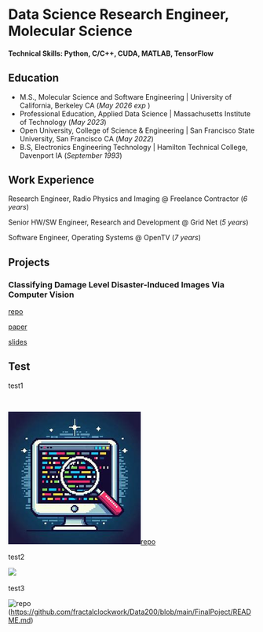 # Data Science Research Engineer, Molecular Science

#### Technical Skills: Python, C/C++, CUDA, MATLAB, TensorFlow

## Education
- M.S., Molecular Science and Software Engineering  | University of California, Berkeley CA (_May 2026 exp_ )
- Professional Education, Applied Data Science      | Massachusetts Institute of Technology (_May 2023_)
- Open University, College of Science & Engineering | San Francisco State University, San Francisco CA (_May 2022_)
- B.S, Electronics Engineering Technology           | Hamilton Technical College, Davenport IA (_September 1993_)

## Work Experience

Research Engineer, Radio Physics and Imaging @ Freelance Contractor (_6 years_)

Senior HW/SW Engineer, Research and Development @ Grid Net (_5 years_)

Software Engineer, Operating Systems @ OpenTV (_7 years_)

## Projects

### Classifying Damage Level Disaster-Induced Images Via Computer Vision

[repo](https://github.com/fractalclockwork/Data200/blob/main/FinalPoject/README.md)

[paper](https://fractalclockwork.github.io/Data200/FinalPoject/narrative/Final_Project_Report.pdf)

[slides](https://fractalclockwork.github.io/Data200/FinalPoject/narrative/Final_Project_Presentation.pdf)

## Test

test1 

<a href="assests/img/code.jpg" class="image fit"><img src="assests/img/code.jpg" alt=""></a>

![foo](./assets/img/code.jpeg)[repo](https://github.com/fractalclockwork/Data200/blob/main/FinalPoject/README.md)

test2

<a href="https://github.com/fractalclockwork/Data200/blob/main/FinalPoject/README.md">
    <img src="https://fractalclockwork.github.io/portfolio/assets/code.jpg" width="100"/>
</a>

test3

![repo](https://fractalclockwork.github.io/portfolio/assets/code.jpg)(https://github.com/fractalclockwork/Data200/blob/main/FinalPoject/README.md)

